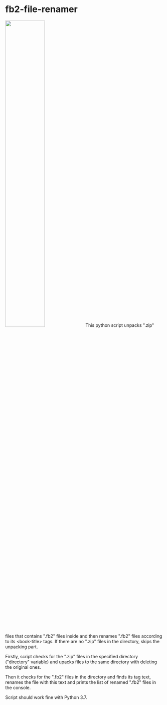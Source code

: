 # fb2-file-renamer
<img src ="https://raw.githubusercontent.com/rvildanov93/fb2-file-renamer/master/file_renamer_cover_for_gh.jpg" width=50%px height =50%px >
This python script unpacks ".zip" files that contains ".fb2" files inside and then renames ".fb2" files according to its &lt;book-title> tags. If there are no ".zip" files in the directory, skips the unpacking part.

Firstly, script checks for the ".zip" files in the specified directory ("directory" variable) and upacks files to the same directory with deleting the original ones.

Then it checks for the ".fb2" files in the directory and finds its <book-title> tag text, renames the file with this text and prints the list of renamed ".fb2" files in the console.

Script should work fine with Python 3.7.
